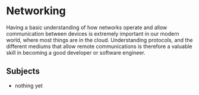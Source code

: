 # Networking

Having a basic understanding of how networks operate and allow communication between devices is extremely important in our modern world, where most things are in the cloud. Understanding protocols, and the different mediums that allow remote communications is therefore a valuable skill in becoming a good developer or software engineer.

## Subjects

- nothing yet
